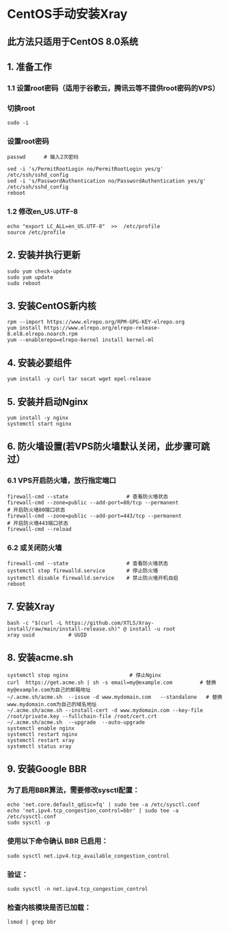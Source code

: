 # CentOS手动安装Xray
## 此方法只适用于CentOS 8.0系统

## 1. 准备工作
### 1.1 设置root密码（适用于谷歌云，腾讯云等不提供root密码的VPS）
### 切换root
```
sudo -i
```
### 设置root密码
```
passwd      # 输入2次密码
```
```
sed -i 's/PermitRootLogin no/PermitRootLogin yes/g' /etc/ssh/sshd_config
sed -i 's/PasswordAuthentication no/PasswordAuthentication yes/g' /etc/ssh/sshd_config
reboot
```
### 1.2 修改en_US.UTF-8
```
echo "export LC_ALL=en_US.UTF-8"  >>  /etc/profile
source /etc/profile
```

## 2. 安装并执行更新
```
sudo yum check-update
sudo yum update
sudo reboot
```

## 3. 安装CentOS新内核
```
rpm --import https://www.elrepo.org/RPM-GPG-KEY-elrepo.org
yum install https://www.elrepo.org/elrepo-release-8.el8.elrepo.noarch.rpm
yum --enablerepo=elrepo-kernel install kernel-ml
```

## 4. 安装必要组件
```
yum install -y curl tar socat wget epel-release 
```
## 5. 安装并启动Nginx
```
yum install -y nginx
systemctl start nginx
```

## 6. 防火墙设置(若VPS防火墙默认关闭，此步骤可跳过）
### 6.1 VPS开启防火墙，放行指定端口
```
firewall-cmd --state                   # 查看防火墙状态
firewall-cmd --zone=public --add-port=80/tcp --permanent                # 开启防火墙80端口状态
firewall-cmd --zone=public --add-port=443/tcp --permanent               # 开启防火墙443端口状态
firewall-cmd --reload
```
### 6.2 或关闭防火墙
```
firewall-cmd --state                   # 查看防火墙状态
systemctl stop firewalld.service       # 停止防火墙
systemctl disable firewalld.service    # 禁止防火墙开机自启
reboot
```

## 7. 安装Xray
```
bash -c "$(curl -L https://github.com/XTLS/Xray-install/raw/main/install-release.sh)" @ install -u root
xray uuid           # UUID
```

## 8. 安装acme.sh
```
systemctl stop nginx                    # 停止Nginx
curl  https://get.acme.sh | sh -s email=my@example.com         # 替换my@example.com为自己的邮箱地址
~/.acme.sh/acme.sh  --issue -d www.mydomain.com   --standalone   # 替换www.mydomain.com为自己的域名地址
~/.acme.sh/acme.sh --install-cert -d www.mydomain.com --key-file /root/private.key --fullchain-file /root/cert.crt
~/.acme.sh/acme.sh  --upgrade  --auto-upgrade
systemctl enable nginx
systemctl restart nginx
systemctl restart xray
systemctl status xray
```

## 9. 安装Google BBR
### 为了启用BBR算法，需要修改sysctl配置：
```
echo 'net.core.default_qdisc=fq' | sudo tee -a /etc/sysctl.conf
echo 'net.ipv4.tcp_congestion_control=bbr' | sudo tee -a /etc/sysctl.conf
sudo sysctl -p
```
### 使用以下命令确认 BBR 已启用：
```
sudo sysctl net.ipv4.tcp_available_congestion_control
```
### 验证：
```
sudo sysctl -n net.ipv4.tcp_congestion_control
```
### 检查内核模块是否已加载：
```
lsmod | grep bbr
```
